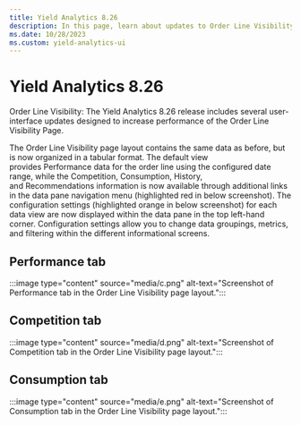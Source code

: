 ```yaml
---
title: Yield Analytics 8.26
description: In this page, learn about updates to Order Line Visibility page that improves performance.  
ms.date: 10/28/2023
ms.custom: yield-analytics-ui
---
```


# Yield Analytics 8.26

Order Line Visibility: The Yield Analytics 8.26 release includes several user-interface updates designed to increase performance of the Order Line Visibility Page.

The Order Line Visibility page layout contains the same data as before, but is now organized in a tabular format. The default view provides Performance data for the order line using the configured date range, while the Competition, Consumption, History, and Recommendations information is now available through additional links in the data pane navigation menu (highlighted red in below screenshot). The configuration settings (highlighted orange in below screenshot) for each data view are now displayed within the data pane in the top left-hand corner. Configuration settings allow you to change data groupings, metrics, and filtering within the different informational screens.

## Performance tab

:::image type="content" source="media/c.png" alt-text="Screenshot of Performance tab in the Order Line Visibility page layout.":::

## Competition tab

:::image type="content" source="media/d.png" alt-text="Screenshot of Competition tab in the Order Line Visibility page layout.":::

## Consumption tab

:::image type="content" source="media/e.png" alt-text="Screenshot of Consumption tab in the Order Line Visibility page layout.":::
